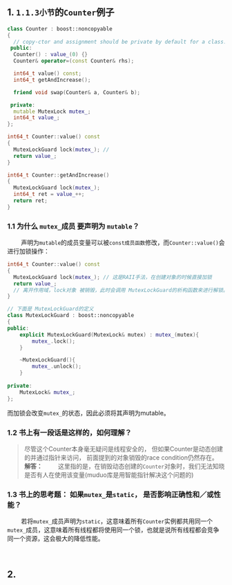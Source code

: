 ## 1. `1.1.3小节`的`Counter`例子
```cpp
class Counter : boost::noncopyable
{
  // copy-ctor and assignment should be private by default for a class.
 public:
  Counter() : value_(0) {}
  Counter& operator=(const Counter& rhs);

  int64_t value() const;
  int64_t getAndIncrease();

  friend void swap(Counter& a, Counter& b);

 private:
  mutable MutexLock mutex_;
  int64_t value_;
};

int64_t Counter::value() const
{
  MutexLockGuard lock(mutex_); //
  return value_;
}

int64_t Counter::getAndIncrease()
{
  MutexLockGuard lock(mutex_);
  int64_t ret = value_++;
  return ret;
}
```
### 1.1 为什么 `mutex_`成员 要声明为 `mutable`？
&emsp;&emsp; 声明为`mutable`的成员变量可以被`const成员函数`修改，而`Counter::value()`会进行加锁操作：
```cpp
int64_t Counter::value() const
{
  MutexLockGuard lock(mutex_); // 这是RAII手法，在创建对象的时候直接加锁
  return value_;
  // 离开作用域，lock对象 被销毁，此时会调用 MutexLockGuard的析构函数来进行解锁。
}

// 下面是 MutexLockGuard的定义
class MutexLockGuard : boost::noncopyable
{
public:
    explicit MutexLockGuard(MutexLock& mutex) : mutex_(mutex){
        mutex_.lock();
    }

    ~MutexLockGuard(){
        mutex_.unlock();
    }
    
private:
    MutexLock& mutex_;
};

```
而加锁会改变`mutex_`的状态，因此必须将其声明为mutable。

### 1.2 书上有一段话是这样的，如何理解？
> 尽管这个Counter本身毫无疑问是线程安全的， 但如果Counter是动态创建的并通过指针来访问， 前面提到的对象销毁的race condition仍然存在。
**解答：**
&emsp;&emsp; 这里指的是，在销毁动态创建的`Counter`对象时，我们无法知晓是否有人在使用该变量(muduo库是用智能指针解决这个问题的)

### 1.3 书上的思考题： 如果`mutex_`是`static`， 是否影响正确性和／或性能？
&emsp;&emsp; 若将`mutex_`成员声明为`static`，这意味着所有`Counter`实例都共用同一个`mutex_`成员，这意味着所有线程都将使用同一个锁，也就是说所有线程都会竞争同一个资源，这会极大的降低性能。




&emsp;
&emsp;
## 2. 